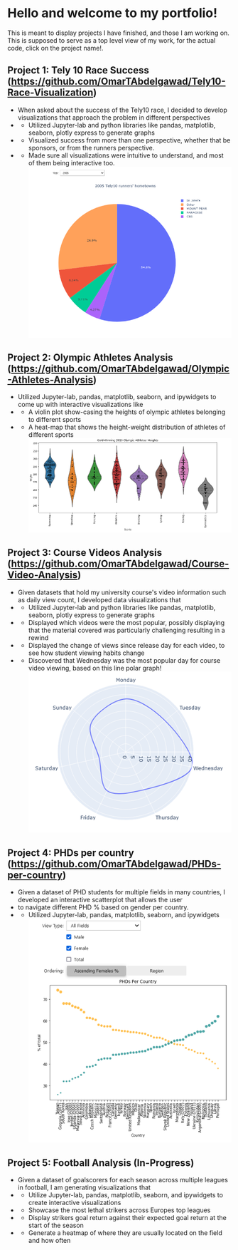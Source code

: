 # Hello and welcome to my portfolio!
 This is meant to display projects I have finished, and those I am working on.
 This is supposed to serve as a top level view of my work, for the actual code, click on the project name!.

 ## Project 1: Tely 10 Race Success (https://github.com/OmarTAbdelgawad/Tely10-Race-Visualization)
* When asked about the success of the Tely10 race, I decided to develop visualizations that approach the problem in different perspectives
* - Utilized Jupyter-lab and python libraries like pandas, matplotlib, seaborn, plotly express to generate graphs
* - Visualized success from more than one perspective, whether that be sponsors, or from the runners perspective. 
* - Made sure all visualizations were intuitive to understand, and most of them being interactive too.
 ![](https://github.com/OmarTAbdelgawad/Omar-Portfolio/blob/main/tely10pie.PNG)

## Project 2: Olympic Athletes Analysis (https://github.com/OmarTAbdelgawad/Olympic-Athletes-Analysis)
* Utilized Jupyter-lab, pandas, matplotlib, seaborn, and ipywidgets to come up with interactive visualizations like
* - A violin plot show-casing the heights of olympic athletes belonging to different sports
* - A heat-map that shows the height-weight distribution of athletes of different sports
 ![](https://github.com/OmarTAbdelgawad/Omar-Portfolio/blob/main/athletesViolin.PNG)

## Project 3: Course Videos Analysis (https://github.com/OmarTAbdelgawad/Course-Video-Analysis)
* Given datasets that hold my university course's video information such as daily view count, I developed data visualizations that
* - Utilized Jupyter-lab and python libraries like pandas, matplotlib, seaborn, plotly express to generate graphs
* - Displayed which videos were the most popular, possibly displaying that the material covered was particularly challenging resulting in a rewind
* - Displayed the change of views since release day for each video, to see how student viewing habits change
* - Discovered that Wednesday was the most popular day for course video viewing, based on this line polar graph!
 ![](https://github.com/OmarTAbdelgawad/Omar-Portfolio/blob/main/courseLinepolar.PNG)

## Project 4: PHDs per country (https://github.com/OmarTAbdelgawad/PHDs-per-country)
* Given a dataset of PHD students for multiple fields in many countries, I developed an interactive scatterplot that allows the user 
* to navigate different PHD % based on gender per country. 
* - Utilized Jupyter-lab, pandas, matplotlib, seaborn, and ipywidgets 
 ![](https://github.com/OmarTAbdelgawad/Omar-Portfolio/blob/main/phdsScatter.PNG)

## Project 5: Football Analysis (In-Progress)
* Given a dataset of goalscorers for each season across multiple leagues in football, I am generating visualizations that
* - Utilize Jupyter-lab, pandas, matplotlib, seaborn, and ipywidgets to create interactive visualizations
* - Showcase the most lethal strikers across Europes top leagues
* - Display strikers goal return against their expected goal return at the start of the season
* - Generate a heatmap of where they are usually located on the field and how often

